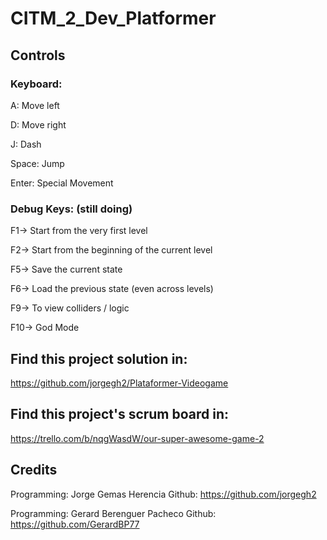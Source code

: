 # CITM_2_Dev_Platformer

## Controls

### Keyboard:

A: Move left

D: Move right

J: Dash

Space: Jump

Enter: Special Movement


### Debug Keys: (still doing)

F1-> Start from the very first level

F2-> Start from the beginning of the current level

F5-> Save the current state

F6-> Load the previous state (even across levels)

F9-> To view colliders / logic

F10-> God Mode


## Find this project solution in:
https://github.com/jorgegh2/Plataformer-Videogame

## Find this project's scrum board in:
https://trello.com/b/nqgWasdW/our-super-awesome-game-2

## Credits
Programming: Jorge Gemas Herencia
Github: https://github.com/jorgegh2

Programming: Gerard Berenguer Pacheco
Github: https://github.com/GerardBP77
